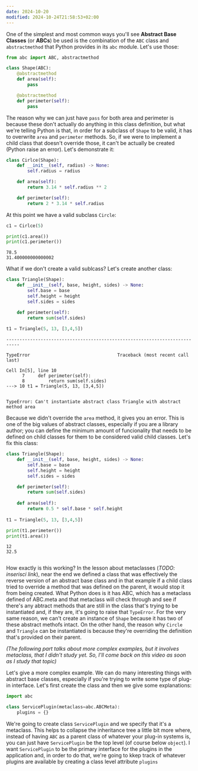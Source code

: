 ```yaml
---
date: 2024-10-20
modified: 2024-10-24T21:58:53+02:00
---
```


One of the simplest and most common ways you'll see **Abstract Base Classes** (or **ABCs**) be used is the combination of the `ABC` class and `abstractmethod` that Python provides in its `abc` module. Let's use those:


```python
from abc import ABC, abstractmethod

class Shape(ABC):
    @abstractmethod
    def area(self):
        pass

    @abstractmethod
    def perimeter(self):
        pass
```

The reason why we can just have `pass` for both area and perimeter is because these don't actually do anything in this class definition, but what we're telling Python is that, in order for a subclass of `Shape` to be valid, it has to overwrite `area` and `perimeter` methods. So, if we were to implement a child class that doesn't override those, it can't be actually be created (Python raise an error). Let's demonstrate it:


```python
class Cirlce(Shape):
    def __init__(self, radius) -> None:
        self.radius = radius

    def area(self):
        return 3.14 * self.radius ** 2

    def perimeter(self):
        return 2 * 3.14 * self.radius
```

At this point we have a valid subclass `Circle`:


```python
c1 = Cirlce(5)

print(c1.area())
print(c1.perimeter())
```

    78.5
    31.400000000000002


What if we don't create a valid sublcass? Let's create another class:


```python
class Triangle(Shape):
    def __init__(self, base, height, sides) -> None:
        self.base = base
        self.height = height
        self.sides = sides

    def perimeter(self):
        return sum(self.sides)
    
t1 = Triangle(5, 13, [3,4,5])
```


    ---------------------------------------------------------------------------

    TypeError                                 Traceback (most recent call last)

    Cell In[5], line 10
          7     def perimeter(self):
          8         return sum(self.sides)
    ---> 10 t1 = Triangle(5, 13, [3,4,5])


    TypeError: Can't instantiate abstract class Triangle with abstract method area


Because we didn't override the `area` method, it gives you an error. This is one of the big values of abstract classes, especially if you are a library author; you can define the minimum amount of funcionality that needs to be defined on child classes for them to be considered valid child classes. Let's fix this class:


```python
class Triangle(Shape):
    def __init__(self, base, height, sides) -> None:
        self.base = base
        self.height = height
        self.sides = sides

    def perimeter(self):
        return sum(self.sides)
    
    def area(self):
        return 0.5 * self.base * self.height
    
t1 = Triangle(5, 13, [3,4,5])

print(t1.perimeter())
print(t1.area())
```

    12
    32.5



```python

```

How exactly is this working? In the lesson about metaclasses (*TODO: inserisci link*), near the end we defined a class that was effectively the reverse version of an abstract base class and in that example if a child class tried to override a method that was defined on the parent, it would stop it from being created. What Python does is it has ABC, which has a metaclass defined of ABC.meta and that metaclass will check through and see if there's any abtract methods that are still in the class that's trying to be instantiated and, if they are, it's going to raise that `TypeError`. For the very same reason, we can't create an instance of `Shape` because it has two of these abstract methofs intact. On the other hand, the reason why `Circle` and `Triangle` can be instantiated is because they're overriding the definition that's provided on their parent.

*(The following part talks about more complex examples, but it involves metaclass, that I didn't study yet. So, I'll come back on this video as soon as I study that topic)*

Let's give a more complex example. We can do many interesting things with abstract base classes, especially if you're trying to write some type of plug-in interface. Let's first create the class and then we give some explanations:


```python
import abc

class ServicePlugin(metaclass=abc.ABCMeta):
    plugins = {}
```

We're going to create class `ServicePlugin` and we specify that it's a metaclass. This helps to collapse the inheritance tree a little bit more where, instead of having `ABC` as a parent class of whatever your plug-in systems is, you can just have `ServicePlugin` be the top level (of course below `object`). I want `ServicePlugin` to be the primary interface for the plugins in the application and, in order to do that, we're going to kkep track of whatever plugins are available by creating a class level attribute `plugins`
